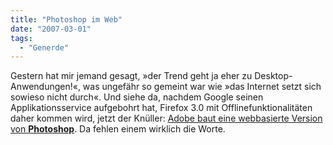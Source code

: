 ```yaml
---
title: "Photoshop im Web"
date: "2007-03-01"
tags:
  - "Generde"
---
```


Gestern hat mir jemand gesagt, »der Trend geht ja eher zu Desktop-Anwendungen!«, was ungefähr so gemeint war wie »das Internet setzt sich sowieso nicht durch«. Und siehe da, nachdem Google seinen Applikationsservice aufgebohrt hat, Firefox 3.0 mit Offlinefunktionalitäten daher kommen wird, jetzt der Knüller: [Adobe baut eine webbasierte Version von **Photoshop**](http://news.com.com/2100-7345_3-6163015.html). Da fehlen einem wirklich die Worte.
